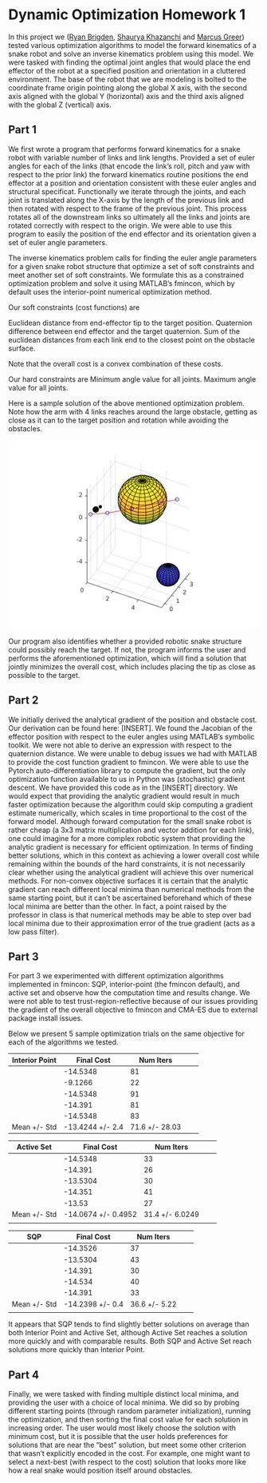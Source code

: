 # Dynamic Optimization Homework 1
In this project we ([Ryan Brigden](https://github.com/rbrigden), [Shaurya Khazanchi](https://github.com/seyserkoze) and [Marcus Greer](https://github.com/marcusgreer)) tested various optimization algorithms to model the forward kinematics of a snake robot and solve an inverse kinematics problem using this model. We were tasked with finding the optimal joint angles that would place the end effector of the robot at a specified position and orientation in a cluttered environment. The base of the robot that we are modeling is bolted to the coordinate frame origin pointing along the global X axis, with the second axis aligned with the global Y (horizontal) axis and the third axis aligned with the global Z (vertical) axis. 

## Part 1
We first wrote a program that performs forward kinematics for a snake robot with variable number of links and link lengths. Provided a set of euler angles for each of the links (that encode the link’s roll, pitch and yaw with respect to the prior link) the forward kinematics routine positions the end effector at a position and orientation consistent with these euler angles and structural specificat. Functionally we iterate through the joints, and each joint is translated along the X-axis by the length of the previous link and then rotated with respect to the frame of the previous joint. This process rotates all of the downstream links so ultimately all the links and joints are rotated correctly with respect to the origin. We were able to use this program to easily the position of the end effector and its orientation given a set of euler angle parameters.

The inverse kinematics problem calls for finding the euler angle parameters for a given snake robot structure that optimize a set of soft constraints and meet another set of soft constraints. We formulate this as a constrained optimization problem and solve it using MATLAB’s fmincon, which by default uses the interior-point numerical optimization method.

Our soft constraints (cost functions) are

Euclidean distance from end-effector tip to the target position.
Quaternion difference between end effector and the target quaternion.
Sum of the euclidean distances from each link end to the closest point on the obstacle surface.

Note that the overall cost is a convex combination of these costs.

Our hard constraints are
Minimum angle value for all joints.
Maximum angle value for all joints.



Here is a sample solution of the above mentioned optimization problem. Note how the arm with 4 links reaches around the large obstacle, getting as close as it can to the target position and rotation while avoiding the obstacles.

![Example](doc/example1.jpg)

Our program also identifies whether a provided robotic snake structure could possibly reach the target. If not, the program informs the user and performs the aforementioned optimization, which will find a solution that jointly minimizes the overall cost, which includes placing the tip as close as possible to the target.

## Part 2

We initially derived the analytical gradient of the position and obstacle cost. Our derivation can be found here: [INSERT]. We found the Jacobian of the effector position with respect to the euler angles using MATLAB’s symbolic toolkit. We were not able to derive an expression with respect to the quaternion distance.
We were unable to debug issues we had with MATLAB to provide the cost function gradient to fmincon. We were able to use the Pytorch auto-differentiation library to compute the gradient, but the only optimization function available to us in Python was (stochastic) gradient descent. We have provided this code as in the [INSERT] directory.
We would expect that providing the analytic gradient would result in much faster optimization because the algorithm could skip computing a gradient estimate numerically, which scales in time proportional to the cost of the forward model. Although forward computation for the small snake robot is rather cheap (a 3x3 matrix multiplication and vector addition for each link), one could imagine for a more complex robotic system that providing the analytic gradient is necessary for efficient optimization.
In terms of finding better solutions, which in this context as achieving a lower overall cost while remaining within the bounds of the hard constraints, it is not necessarily clear whether using the analytical gradient will achieve this over numerical methods. For non-convex objective surfaces it is certain that the analytic gradient can reach different local minima than numerical methods from the same starting point, but it can’t be ascertained beforehand which of these local minima are better than the other. In fact, a point raised by the professor in class is that numerical methods may be able to step over bad local minima due to their approximation error of the true gradient (acts as a low pass filter). 

## Part 3

For part 3 we experimented with different optimization algorithms implemented in fmincon: SQP, interior-point (the fmincon default), and active set and observe how the computation time and results change. We were not able to test trust-region-reflective because of our issues providing the gradient of the overall objective to fmincon and CMA-ES due to external package install issues.

Below we present 5 sample optimization trials on the same objective for each of the algorithms we tested.

| Interior Point | Final Cost     | Num Iters    |   |   |
|----------------|----------------|--------------|---|---|
|                | -14.5348       | 81           |   |   |
|                | -9.1266        | 22           |   |   |
|                | -14.5348       | 91           |   |   |
|                | -14.391        | 81           |   |   |
|                | -14.5348       | 83           |   |   |
| Mean +/- Std   | -13.4244 +/- 2.4 | 71.6 +/- 28.03 |   |   |

| Active Set   | Final Cost        |   Num Iters            |   |   |
|--------------|-------------------|---------------|---|---|
|              | -14.5348          | 33
|              | -14.391           | 26            |   |   |
|              | -13.5304          | 30            |   |   |
|              | -14.351           | 41            |   |   |
|              | -13.53            | 27            |   |   |
| Mean +/- Std | -14.0674 +/- 0.4952 | 31.4 +/- 6.0249 |   |   |
|              |                   |               |   |   |


| SQP          |   Final Cost   |  Num Iters         |   |   |
|--------------|----------------|-------------|---|---|
|              | -14.3526       | 37          |   | 
|              | -13.5304       | 43          |   |   |
|              | -14.391        | 30          |   |   |
|              | -14.534        | 40          |   |   |
|              | -14.391        | 33          |   |   |
| Mean +/- Std | -14.2398 +/- 0.4 | 36.6 +/- 5.22 |   |   |
|              |                |             |   |   |


It appears that SQP tends to find slightly better solutions on average than both Interior Point and Active Set, although Active Set reaches a solution more quickly and with comparable results. Both SQP and Active Set reach solutions more quickly than Interior Point.


## Part 4
Finally, we were tasked with finding multiple distinct local minima, and providing the user with a choice of local minima. We did so by probing different starting points (through random parameter initialization), running the optimization, and then sorting the final cost value for each solution in increasing order. The user would most likely choose the solution with minimum cost, but it is possible that the user holds preferences for solutions that are near the “best” solution, but meet some other criterion that wasn’t explicitly encoded in the cost. For example, one might want to select a next-best (with respect to the cost) solution that looks more like how a real snake would position itself around obstacles.

